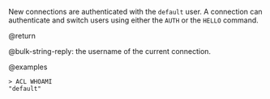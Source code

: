 New connections are authenticated with the `default` user. 
A connection can authenticate and switch users using either the `AUTH` or the `HELLO` command.

@return

@bulk-string-reply: the username of the current connection.

@examples

```
> ACL WHOAMI
"default"
```
